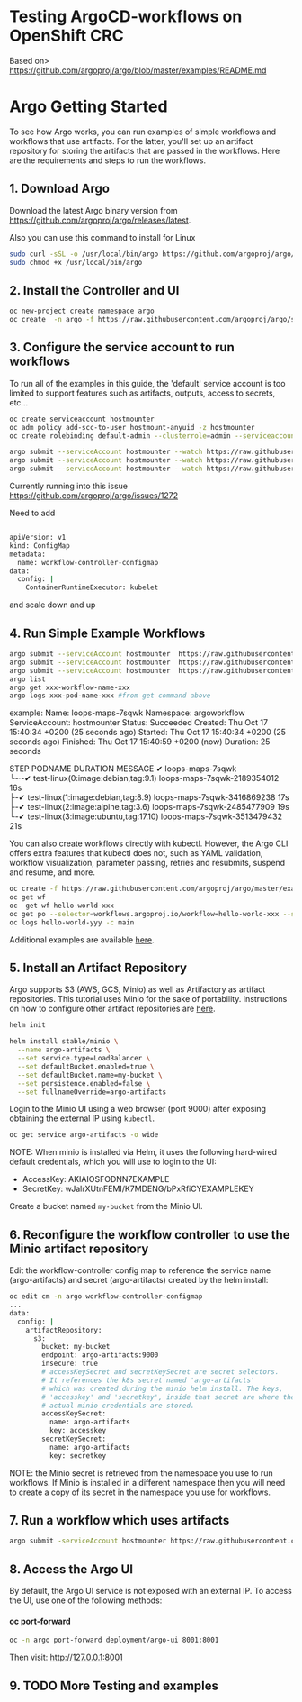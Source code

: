 

# Testing ArgoCD-workflows on OpenShift CRC

Based on> 
https://github.com/argoproj/argo/blob/master/examples/README.md


# Argo Getting Started

To see how Argo works, you can run examples of simple workflows and workflows that use artifacts.
For the latter, you'll set up an artifact repository for storing the artifacts that are passed in
the workflows. Here are the requirements and steps to run the workflows.


## 1. Download Argo

Download the latest Argo binary version from https://github.com/argoproj/argo/releases/latest.


Also you can use this command to install for Linux 

```bash
sudo curl -sSL -o /usr/local/bin/argo https://github.com/argoproj/argo/releases/download/v2.3.0/argo-linux-amd64
sudo chmod +x /usr/local/bin/argo
```

## 2. Install the Controller and UI

```bash
oc new-project create namespace argo
oc create  -n argo -f https://raw.githubusercontent.com/argoproj/argo/stable/manifests/install.yaml
```

## 3. Configure the service account to run workflows

To run all of the examples in this guide, the 'default' service account is too limited to support
features such as artifacts, outputs, access to secrets, etc... 


```bash
oc create serviceaccount hostmounter
oc adm policy add-scc-to-user hostmount-anyuid -z hostmounter
oc create rolebinding default-admin --clusterrole=admin --serviceaccount=argoworkflow:hostmounter

argo submit --serviceAccount hostmounter --watch https://raw.githubusercontent.com/argoproj/argo/master/examples/hello-world.yaml
argo submit --serviceAccount hostmounter --watch https://raw.githubusercontent.com/argoproj/argo/master/examples/coinflip.yaml
argo submit --serviceAccount hostmounter --watch https://raw.githubusercontent.com/argoproj/argo/master/examples/loops-maps.yaml

```
Currently running into this issue
https://github.com/argoproj/argo/issues/1272

Need to add 

```bash

apiVersion: v1
kind: ConfigMap
metadata:
  name: workflow-controller-configmap
data:
  config: |
    ContainerRuntimeExecutor: kubelet

```

and scale down and up



## 4. Run Simple Example Workflows

```bash
argo submit --serviceAccount hostmounter  https://raw.githubusercontent.com/argoproj/argo/master/examples/hello-world.yaml
argo submit --serviceAccount hostmounter  https://raw.githubusercontent.com/argoproj/argo/master/examples/coinflip.yaml
argo submit --serviceAccount hostmounter  https://raw.githubusercontent.com/argoproj/argo/master/examples/loops-maps.yaml
argo list
argo get xxx-workflow-name-xxx
argo logs xxx-pod-name-xxx #from get command above
```

example:
Name:                loops-maps-7sqwk
Namespace:           argoworkflow
ServiceAccount:      hostmounter
Status:              Succeeded
Created:             Thu Oct 17 15:40:34 +0200 (25 seconds ago)
Started:             Thu Oct 17 15:40:34 +0200 (25 seconds ago)
Finished:            Thu Oct 17 15:40:59 +0200 (now)
Duration:            25 seconds

STEP                                         PODNAME                      DURATION  MESSAGE
 ✔ loops-maps-7sqwk                                                                 
 └-·-✔ test-linux(0:image:debian,tag:9.1)    loops-maps-7sqwk-2189354012  16s       
   ├-✔ test-linux(1:image:debian,tag:8.9)    loops-maps-7sqwk-3416869238  17s       
   ├-✔ test-linux(2:image:alpine,tag:3.6)    loops-maps-7sqwk-2485477909  19s       
   └-✔ test-linux(3:image:ubuntu,tag:17.10)  loops-maps-7sqwk-3513479432  21s       






You can also create workflows directly with kubectl. However, the Argo CLI offers extra features
that kubectl does not, such as YAML validation, workflow visualization, parameter passing, retries
and resubmits, suspend and resume, and more.

```bash
oc create -f https://raw.githubusercontent.com/argoproj/argo/master/examples/hello-world.yaml
oc get wf
oc  get wf hello-world-xxx
oc get po --selector=workflows.argoproj.io/workflow=hello-world-xxx --show-all
oc logs hello-world-yyy -c main
```

Additional examples are available [here](https://github.com/argoproj/argo/blob/master/examples/README.md).

## 5. Install an Artifact Repository

Argo supports S3 (AWS, GCS, Minio) as well as Artifactory as artifact repositories. This tutorial
uses Minio for the sake of portability. Instructions on how to configure other artifact repositories
are [here](https://github.com/argoproj/argo/blob/master/ARTIFACT_REPO.md).


```bash
helm init

helm install stable/minio \
  --name argo-artifacts \
  --set service.type=LoadBalancer \
  --set defaultBucket.enabled=true \
  --set defaultBucket.name=my-bucket \
  --set persistence.enabled=false \
  --set fullnameOverride=argo-artifacts
```

Login to the Minio UI using a web browser (port 9000) after exposing obtaining the external IP using `kubectl`.

```bash
oc get service argo-artifacts -o wide
```

NOTE: When minio is installed via Helm, it uses the following hard-wired default credentials,
which you will use to login to the UI:
* AccessKey: AKIAIOSFODNN7EXAMPLE
* SecretKey: wJalrXUtnFEMI/K7MDENG/bPxRfiCYEXAMPLEKEY

Create a bucket named `my-bucket` from the Minio UI.

## 6. Reconfigure the workflow controller to use the Minio artifact repository

Edit the workflow-controller config map to reference the service name (argo-artifacts) and
secret (argo-artifacts) created by the helm install:

```bash
oc edit cm -n argo workflow-controller-configmap
...
data:
  config: |
    artifactRepository:
      s3:
        bucket: my-bucket
        endpoint: argo-artifacts:9000
        insecure: true
        # accessKeySecret and secretKeySecret are secret selectors.
        # It references the k8s secret named 'argo-artifacts'
        # which was created during the minio helm install. The keys,
        # 'accesskey' and 'secretkey', inside that secret are where the
        # actual minio credentials are stored.
        accessKeySecret:
          name: argo-artifacts
          key: accesskey
        secretKeySecret:
          name: argo-artifacts
          key: secretkey
```

NOTE: the Minio secret is retrieved from the namespace you use to run workflows. If Minio is
installed in a different namespace then you will need to create a copy of its secret in the
namespace you use for workflows.

## 7. Run a workflow which uses artifacts

```bash
argo submit -serviceAccount hostmounter https://raw.githubusercontent.com/argoproj/argo/master/examples/artifact-passing.yaml
```

## 8. Access the Argo UI

By default, the Argo UI service is not exposed with an external IP. To access the UI, use one of the
following methods:

#### oc port-forward

```bash
oc -n argo port-forward deployment/argo-ui 8001:8001
```
Then visit: http://127.0.0.1:8001


## 9. TODO More Testing and examples
